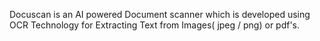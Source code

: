 Docuscan is an AI powered Document scanner which is developed using OCR Technology for Extracting Text from Images( jpeg / png) or pdf's.
